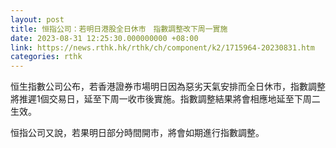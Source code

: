 ```yaml
---
layout: post
title: 恒指公司：若明日港股全日休市　指數調整改下周一實施
date: 2023-08-31 12:25:30.000000000 +08:00
link: https://news.rthk.hk/rthk/ch/component/k2/1715964-20230831.htm
categories: rthk
---
```


恒生指數公司公布，若香港證券市場明日因為惡劣天氣安排而全日休市，指數調整將推遲1個交易日，延至下周一收市後實施。指數調整結果將會相應地延至下周二生效。

恒指公司又說，若果明日部分時間開市，將會如期進行指數調整。
